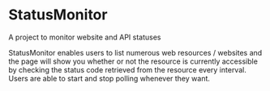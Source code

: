 # StatusMonitor
A project to monitor website and API statuses

StatusMonitor enables users to list numerous web resources / websites and the page will show you whether or not the resource is currently accessible by checking the status code retrieved from the resource every interval.
Users are able to start and stop polling whenever they want.
